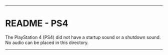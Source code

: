 
***

# README - PS4

The PlayStation 4 (PS4) did not have a startup sound or a shutdown sound. No audio can be placed in this directory.

***
